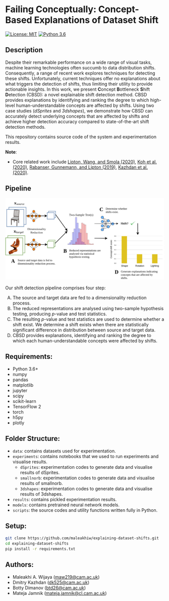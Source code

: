 # Failing Conceptually: Concept-Based Explanations of Dataset Shift

[![License: MIT](https://img.shields.io/badge/License-MIT-yellow.svg)](https://opensource.org/licenses/MIT)
[![Python 3.6](https://img.shields.io/badge/python-3.6-blue.svg)](https://www.python.org/downloads/release/python-360/)



## Description
Despite their remarkable performance on a wide range of visual tasks, machine learning technologies often succumb to data distribution shifts. Consequently, a range of recent work explores techniques for detecting these shifts. Unfortunately, current techniques offer no explanations about what triggers the detection of shifts, thus limiting their utility to provide actionable insights. In this work, we present **C**oncept **B**ottleneck **S**hift **D**etection (CBSD): a novel explainable shift detection method. CBSD provides explanations by identifying and ranking the degree to which high-level human-understandable concepts are affected by shifts. Using two case studies (*dSprites* and *3dshapes*), we demonstrate how CBSD can accurately detect underlying concepts that are affected by shifts and achieve higher detection accuracy compared to state-of-the-art shift detection methods.

This repository contains source code of the system and experimentation results.

**Note**:
- Core related work include [Lipton, Wang, and Smola (2020)](https://arxiv.org/pdf/1802.03916.pdf), [Koh et al. (2020)](https://arxiv.org/pdf/2007.04612.pdf), [Rabanser, Gunnemann, and Lipton (2019)](https://arxiv.org/pdf/1810.11953.pdf), [Kazhdan et al. (2020)](https://arxiv.org/pdf/2010.13233.pdf).

## Pipeline

<img src="pipeline.jpg" alt="pipeline" width="700"/>

Our shift detection pipeline comprises four step:
<ol type="A">
  <li>The source and target data are fed to a dimensionality reduction process.</li>
  <li>The reduced representations are analysed using two-sample hypothesis testing, producing <i>p</i>-value and test statistics.</li>
  <li>The resulting <i>p</i>-value and test statistics are used to determine whether a shift exist. We determine a shift exists when there are statistically significant difference in distribution between source and target data. </li>
  <li>CBSD provides explanations, identifying and ranking the degree to which each human-understandable concepts were affected by shifts.</li>
</ol>

## Requirements:
- Python 3.6+
- numpy
- pandas
- matplotlib
- jupyter
- scipy
- scikit-learn
- TensorFlow 2
- torch
- h5py
- plotly

## Folder Structure:
- ```data```: contains datasets used for experimentation.
- ```experiments```: contains notebooks that we used to run experiments and visualise results.  
   - ```dSprites```: experimentation codes to generate data and visualise results of dSprites.
   - ```smallnorb```: experimentation codes to generate data and visualise results of smallnorb.
   - ```3dshapes```: experimentation codes to generate data and visualise results of 3dshapes.
- ```results```: contains pickled experimentation results.
- ```models```: contains pretrained neural network models.
- ```scripts```: the source codes and utility functions written fully in Python.

## Setup:
```bash
git clone https://github.com/maleakhiw/explaining-dataset-shifts.git
cd explaining-dataset-shifts
pip install -r requirements.txt
```

## Authors:
- Maleakhi A. Wijaya (maw219@cam.ac.uk)
- Dmitry Kazhdan (dk525@cam.ac.uk)
- Botty Dimanov (btd26@cam.ac.uk) 
- Mateja Jamnik (mateja.jamnik@cl.cam.ac.uk)
